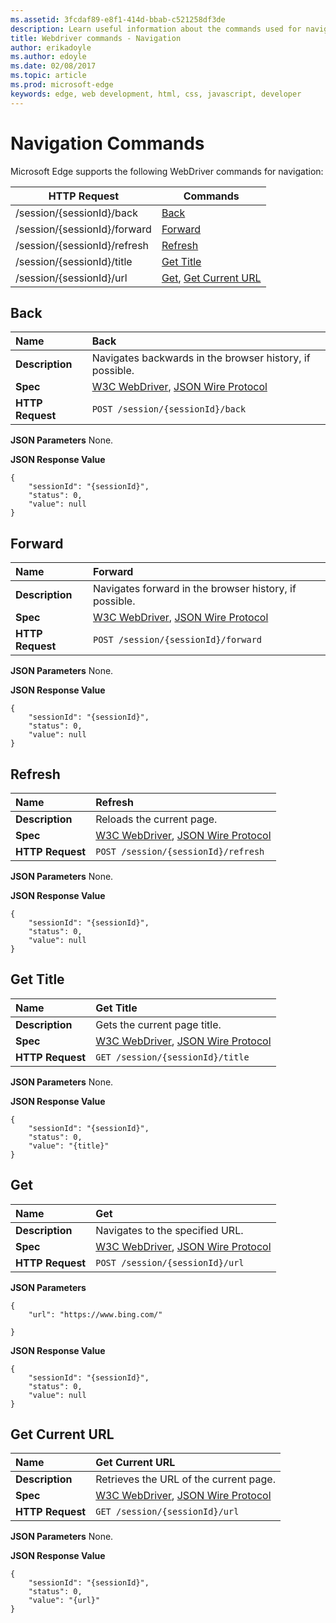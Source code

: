```yaml
---
ms.assetid: 3fcdaf89-e8f1-414d-bbab-c521258df3de
description: Learn useful information about the commands used for navigation for the WebDriver API.
title: Webdriver commands - Navigation
author: erikadoyle
ms.author: edoyle
ms.date: 02/08/2017
ms.topic: article
ms.prod: microsoft-edge
keywords: edge, web development, html, css, javascript, developer
---
```


# Navigation Commands
Microsoft Edge supports the following WebDriver commands for navigation:

| HTTP Request | Commands |
| ------------ | -------- |
| /session/{sessionId}/back | [Back](#back) |
| /session/{sessionId}/forward | [Forward](#forward) |
| /session/{sessionId}/refresh | [Refresh](#refresh) |
| /session/{sessionId}/title | [Get Title](#get-title) |
| /session/{sessionId}/url | [Get](#get), [Get Current URL](#get-current-url) |

## Back

| **Name** | Back |
| :------- | :---------- |
| **Description** | Navigates backwards in the browser history, if possible. |
| **Spec** | [W3C WebDriver](https://w3c.github.io/webdriver/webdriver-spec.html#back), [JSON Wire Protocol](https://code.google.com/p/selenium/wiki/JsonWireProtocol#POST_/session/:sessionId/back) |
| **HTTP Request** | `POST /session/{sessionId}/back` |

**JSON Parameters**
None.

**JSON Response Value**
```
{
    "sessionId": "{sessionId}",
    "status": 0,
    "value": null
}
```

## Forward

| **Name** | Forward |
| :------- | :---------- |
| **Description** | Navigates forward in the browser history, if possible. |
| **Spec** | [W3C WebDriver](https://w3c.github.io/webdriver/webdriver-spec.html#back), [JSON Wire Protocol](https://code.google.com/p/selenium/wiki/JsonWireProtocol#POST_/session/:sessionId/back) |
| **HTTP Request** | `POST /session/{sessionId}/forward` |

**JSON Parameters**
None.

**JSON Response Value**
```
{
    "sessionId": "{sessionId}",
    "status": 0,
    "value": null
}
```

## Refresh

| **Name** | Refresh |
| :------- | :---------- |
| **Description** | Reloads the current page. |
| **Spec** | [W3C WebDriver](https://w3c.github.io/webdriver/webdriver-spec.html#refresh), [JSON Wire Protocol](https://code.google.com/p/selenium/wiki/JsonWireProtocol#/session/:sessionId/refresh) |
| **HTTP Request** | `POST /session/{sessionId}/refresh` |

**JSON Parameters**
None.

**JSON Response Value**
```
{
    "sessionId": "{sessionId}",
    "status": 0,
    "value": null
}
```

## Get Title

| **Name** | Get Title |
| :------- | :---------- |
| **Description** | Gets the current page title. |
| **Spec** | [W3C WebDriver](https://w3c.github.io/webdriver/webdriver-spec.html#get-title), [JSON Wire Protocol](https://code.google.com/p/selenium/wiki/JsonWireProtocol#/session/:sessionId/title) |
| **HTTP Request** | `GET /session/{sessionId}/title` |

**JSON Parameters**
None.

**JSON Response Value**
```
{
    "sessionId": "{sessionId}",
    "status": 0,
    "value": "{title}"
}
```

## Get

| **Name** | Get |
| :------- | :---------- |
| **Description** | Navigates to the specified URL. |
| **Spec** | [W3C WebDriver](https://w3c.github.io/webdriver/webdriver-spec.html#get), [JSON Wire Protocol](https://code.google.com/p/selenium/wiki/JsonWireProtocol#/session/:sessionId/url) |
| **HTTP Request** | `POST /session/{sessionId}/url` |

**JSON Parameters**
```
{
    "url": "https://www.bing.com/"

}
```
**JSON Response Value**
```
{
    "sessionId": "{sessionId}",
    "status": 0,
    "value": null
}
```

## Get Current URL

| **Name** | Get Current URL |
| :------- | :---------- |
| **Description** | Retrieves the URL of the current page. |
| **Spec** | [W3C WebDriver](https://w3c.github.io/webdriver/webdriver-spec.html#get-current-url), [JSON Wire Protocol](https://code.google.com/p/selenium/wiki/JsonWireProtocol#/session/:sessionId/url) |
| **HTTP Request** | `GET /session/{sessionId}/url` |

**JSON Parameters**
None.

**JSON Response Value**
```
{
    "sessionId": "{sessionId}",
    "status": 0,
    "value": "{url}"
}
```
